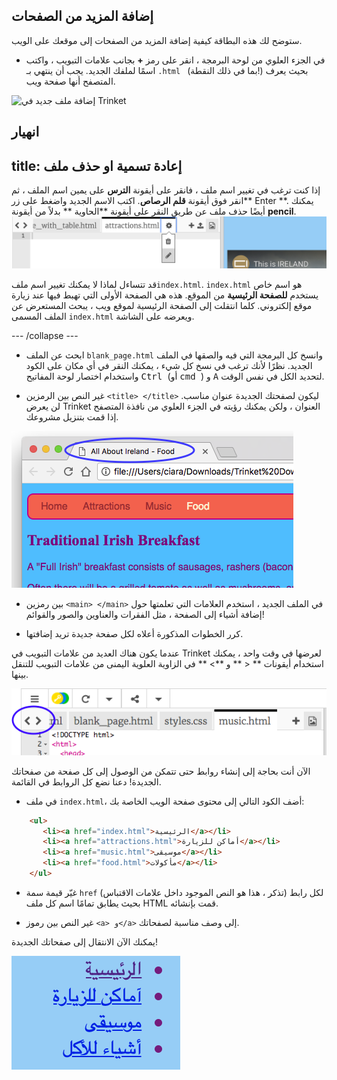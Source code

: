 ## إضافة المزيد من الصفحات

ستوضح لك هذه البطاقة كيفية إضافة المزيد من الصفحات إلى موقعك على الويب.

- في الجزء العلوي من لوحة البرمجة ، انقر على رمز **+** بجانب علامات التبويب ، واكتب اسمًا لملفك الجديد. يجب أن ينتهي بـ `.html ` (بما في ذلك النقطة!) بحيث يعرف المتصفح أنها صفحة ويب.

![إضافة ملف جديد في Trinket]( )

## انهيار

## title: إعادة تسمية او حذف ملف

إذا كنت ترغب في تغيير اسم ملف ، فانقر على أيقونة **الترس** على يمين اسم الملف ، ثم انقر فوق أيقونة **قلم الرصاص**. اكتب الاسم الجديد واضغط على زر** Enter **. يمكنك أيضًا حذف ملف عن طريق النقر على أيقونة **الحاوية ** بدلاً من أيقونة **pencil**. ![](images/EditFilename.png)

قد تتساءل لماذا لا يمكنك تغيير اسم ملف`index.html`. `index.html` هو اسم خاص يستخدم **للصفحة الرئيسية** من الموقع. هذه هي الصفحة الأولى التي تهبط فيها عند زيارة موقع إلكتروني. كلما انتقلت إلى الصفحة الرئيسية لموقع ويب ، يبحث المستعرض عن الملف المسمى ` index.html ` ويعرضه على الشاشة.

\--- /collapse \---

- ابحث عن الملف ` blank_page.html ` وانسخ كل البرمجة التي فيه والصقها في الملف الجديد. نظرًا لأنك ترغب في نسخ كل شيء ، يمكنك النقر في أي مكان على الكود واستخدام اختصار لوحة المفاتيح <kbd> Ctrl </kbd> (أو <kbd> cmd </kbd>) و <kbd>A</kbd> لتحديد الكل في نفس الوقت.

- غير النص بين الرمزين `<title> </title>` ليكون لصفحتك الجديدة عنوان مناسب. لن يعرض Trinket العنوان ، ولكن يمكنك رؤيته في الجزء العلوي من نافذة المتصفح إذا قمت بتنزيل مشروعك.

![عنوان الصفحة يظهر في علامة تبويب المتصفح](images/egLocalFileWindowTitle.png)

- بين رمزين `<main> </main>` في الملف الجديد ، استخدم العلامات التي تعلمتها حول إضافة أشياء إلى الصفحة ، مثل الفقرات والعناوين والصور والقوائم!

- كرر الخطوات المذكورة أعلاه لكل صفحة جديدة تريد إضافتها.

عندما يكون هناك العديد من علامات التبويب في Trinket لعرضها في وقت واحد ، يمكنك استخدام أيقونات ** < ** و **> ** في الزاوية العلوية اليمنى من علامات التبويب للتنقل بينها.

![الأزرار لتصفح علامات التبويب](images/tktScrollTabIcons.png)

الآن أنت بحاجة إلى إنشاء روابط حتى تتمكن من الوصول إلى كل صفحة من صفحاتك الجديدة! دعنا نضع كل الروابط في القائمة.

- في ملف ` index.html `، أضف الكود التالي إلى محتوى صفحة الويب الخاصة بك:

```html
    <ul>
       <li><a href="index.html">الرئيسية</a></li>
       <li><a href="attractions.html">أماكن للزيارة</a></li>
       <li><a href="music.html">موسيقى</a></li>
       <li><a href="food.html">مأكولات</a></li>
    </ul>
```

- غيّر قيمة سمة `href` لكل رابط (تذكر ، هذا هو النص الموجود داخل علامات الاقتباس) بحيث يطابق تمامًا اسم كل ملف HTML قمت بإنشائه.

- غير النص بين رموز `<a> و</a>` إلى وصف مناسبة لصفحاتك.

يمكنك الآن الانتقال إلى صفحاتك الجديدة!

![مثال على قائمة الروابط على صفحة الويب](images/egListOfPageLinks.png)